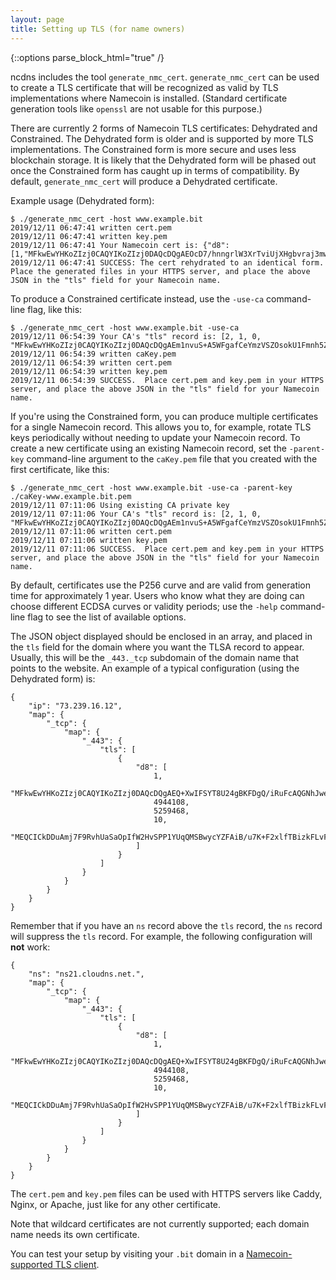 ```yaml
---
layout: page
title: Setting up TLS (for name owners)
---
```


{::options parse_block_html="true" /}

ncdns includes the tool `generate_nmc_cert`.  `generate_nmc_cert` can be used to create a TLS certificate that will be recognized as valid by TLS implementations where Namecoin is installed.  (Standard certificate generation tools like `openssl` are not usable for this purpose.)

There are currently 2 forms of Namecoin TLS certificates: Dehydrated and Constrained.  The Dehydrated form is older and is supported by more TLS implementations.  The Constrained form is more secure and uses less blockchain storage.  It is likely that the Dehydrated form will be phased out once the Constrained form has caught up in terms of compatibility.  By default, `generate_nmc_cert` will produce a Dehydrated certificate.

Example usage (Dehydrated form):

~~~
$ ./generate_nmc_cert -host www.example.bit
2019/12/11 06:47:41 written cert.pem
2019/12/11 06:47:41 written key.pem
2019/12/11 06:47:41 Your Namecoin cert is: {"d8":[1,"MFkwEwYHKoZIzj0CAQYIKoZIzj0DAQcDQgAEOcD7/hnngrlW3XrTviUjXHgbvraj3mw7Wa872Iti6Dp0Jrb9P6ZsINAZSU4mucH37zX7/pscyb6UBO08SqDP+w==",5253561,5358681,10,"MEUCIQDQF/IAHUv1UqGTGrWMvu/Tfj6PiNRBb3eTerpyZmTJjAIgeEc3a8yyNY09PrDSGkEOh0T6ZmVqbesqnZVLYszEnWI="]}
2019/12/11 06:47:41 SUCCESS: The cert rehydrated to an identical form.  Place the generated files in your HTTPS server, and place the above JSON in the "tls" field for your Namecoin name.
~~~

To produce a Constrained certificate instead, use the `-use-ca` command-line flag, like this:

~~~
$ ./generate_nmc_cert -host www.example.bit -use-ca
2019/12/11 06:54:39 Your CA's "tls" record is: [2, 1, 0, "MFkwEwYHKoZIzj0CAQYIKoZIzj0DAQcDQgAEm1nvuS+A5WFgafCeYmzVSZOsokU1Fmnh5ZiBC7h0pRkbkx7cCA/MYPPh6zDdMB75ELvXSt0eLaoQQYaz1QDijw=="]
2019/12/11 06:54:39 written caKey.pem
2019/12/11 06:54:39 written cert.pem
2019/12/11 06:54:39 written key.pem
2019/12/11 06:54:39 SUCCESS.  Place cert.pem and key.pem in your HTTPS server, and place the above JSON in the "tls" field for your Namecoin name.
~~~

If you're using the Constrained form, you can produce multiple certificates for a single Namecoin record.  This allows you to, for example, rotate TLS keys periodically without needing to update your Namecoin record.  To create a new certificate using an existing Namecoin record, set the `-parent-key` command-line argument to the `caKey.pem` file that you created with the first certificate, like this:

~~~
$ ./generate_nmc_cert -host www.example.bit -use-ca -parent-key ./caKey-www.example.bit.pem
2019/12/11 07:11:06 Using existing CA private key
2019/12/11 07:11:06 Your CA's "tls" record is: [2, 1, 0, "MFkwEwYHKoZIzj0CAQYIKoZIzj0DAQcDQgAEm1nvuS+A5WFgafCeYmzVSZOsokU1Fmnh5ZiBC7h0pRkbkx7cCA/MYPPh6zDdMB75ELvXSt0eLaoQQYaz1QDijw=="]
2019/12/11 07:11:06 written cert.pem
2019/12/11 07:11:06 written key.pem
2019/12/11 07:11:06 SUCCESS.  Place cert.pem and key.pem in your HTTPS server, and place the above JSON in the "tls" field for your Namecoin name.
~~~

By default, certificates use the P256 curve and are valid from generation time for approximately 1 year.  Users who know what they are doing can choose different ECDSA curves or validity periods; use the `-help` command-line flag to see the list of available options.

The JSON object displayed should be enclosed in an array, and placed in the `tls` field for the domain where you want the TLSA record to appear.  Usually, this will be the `_443._tcp` subdomain of the domain name that points to the website.  An example of a typical configuration (using the Dehydrated form) is:

~~~
{
    "ip": "73.239.16.12", 
    "map": {
        "_tcp": {
            "map": {
                "_443": {
                    "tls": [
                        {
                            "d8": [
                                1, 
                                "MFkwEwYHKoZIzj0CAQYIKoZIzj0DAQcDQgAEQ+XwIFSYT8U24gBKFDgQ/iRuFcAQGNhJweooIRYw5G9TtAJJ2CyTHWNsfbq+5c6LZ7fErMOdIXHQhHbP68dnZA==", 
                                4944108, 
                                5259468, 
                                10, 
                                "MEQCICkDDuAmj7F9RvhUaSaOpIfW2HvSPP1YUqQMSBwycYZFAiB/u7K+F2xlfTBizkFLvFPiRfj2oFqttaXBZzO/UKewPw=="
                            ]
                        }
                    ]
                }
            }
        }
    }
}
~~~

Remember that if you have an `ns` record above the `tls` record, the `ns` record will suppress the `tls` record.  For example, the following configuration will **not** work:

~~~
{
    "ns": "ns21.cloudns.net.",
    "map": {
        "_tcp": {
            "map": {
                "_443": {
                    "tls": [
                        {
                            "d8": [
                                1, 
                                "MFkwEwYHKoZIzj0CAQYIKoZIzj0DAQcDQgAEQ+XwIFSYT8U24gBKFDgQ/iRuFcAQGNhJweooIRYw5G9TtAJJ2CyTHWNsfbq+5c6LZ7fErMOdIXHQhHbP68dnZA==", 
                                4944108, 
                                5259468, 
                                10, 
                                "MEQCICkDDuAmj7F9RvhUaSaOpIfW2HvSPP1YUqQMSBwycYZFAiB/u7K+F2xlfTBizkFLvFPiRfj2oFqttaXBZzO/UKewPw=="
                            ]
                        }
                    ]
                }
            }
        }
    }
}
~~~

The `cert.pem` and `key.pem` files can be used with HTTPS servers like Caddy, Nginx, or Apache, just like for any other certificate.

Note that wildcard certificates are not currently supported; each domain name needs its own certificate.

You can test your setup by visiting your `.bit` domain in a [Namecoin-supported TLS client]({{site.baseurl}}docs/tls-client/).
